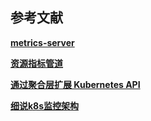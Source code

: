 











## 参考文献
**[metrics-server](https://github.com/kubernetes-sigs/metrics-server)**

**[资源指标管道](https://kubernetes.io/zh/docs/tasks/debug-application-cluster/resource-metrics-pipeline/)**

**[通过聚合层扩展 Kubernetes API](https://kubernetes.io/zh/docs/concepts/extend-kubernetes/api-extension/apiserver-aggregation/)**

**[细说k8s监控架构](https://zhuanlan.zhihu.com/p/79732351)**

